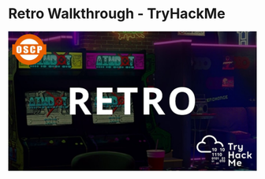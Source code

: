 # Retro Walkthrough - TryHackMe
[![Watch the video](/retro.jpg)](https://www.youtube.com/watch?v=mQHnpuDUamM)
